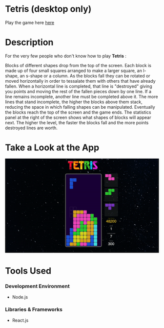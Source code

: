 
# Tetris (desktop only)

Play the game here [here](https://kevmhughes.github.io/tetris/)

# Description
For the very few people who don't know how to play **Tetris** : 

Blocks of different shapes drop from the top of the screen. Each block is made up of four small squares arranged to make a larger square, an l-shape, an s-shape or a column. As the blocks fall they can be rotated or moved horizontally in order to tessalate them with others that have already fallen. When a horizontal line is completed, that line is "destroyed" giving you points and moving the rest of the fallen pieces down by one line. If a line remains incomplete, another line must be completed above it. The more lines that stand incomplete, the higher the blocks above them stack, reducing the space in which falling shapes can be manipulated. Eventually the blocks reach the top of the screen and the game ends. The statistics panel at the right of the screen shows what shapes of blocks will appear next. The higher the level, the faster the blocks fall and the more points destroyed lines are worth.


# Take a Look at the App
<kbd>
<img src="src/assets/desktop_screenshot.gif"/>
</kbd>
 
# Tools Used

### Development Environment
* Node.js

### Libraries & Frameworks
* React.js






